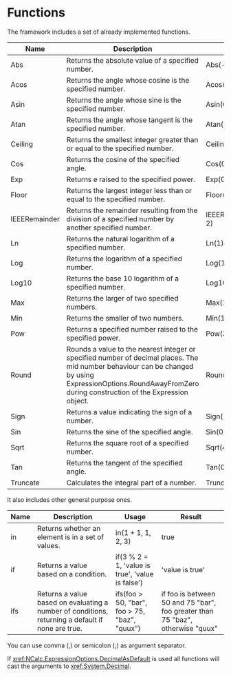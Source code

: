 # Functions

The framework includes a set of already implemented functions.

| Name		         | Description	                                                                                                                                                                                                     | Usage	               | Result |
|----------------|------------------------------------------------------------------------------------------------------------------------------------------------------------------------------------------------------------------|----------------------|--------|
| Abs		          | Returns the absolute value of a specified number.	                                                                                                                                                               | Abs(-1)	             | 1d     |
| Acos		         | Returns the angle whose cosine is the specified number.	                                                                                                                                                         | Acos(1)	             | 0d     |
| Asin		         | Returns the angle whose sine is the specified number.	                                                                                                                                                           | Asin(0)	             | 0d     |
| Atan		         | Returns the angle whose tangent is the specified number.	                                                                                                                                                        | Atan(0)	             | 0d     |
| Ceiling	       | Returns the smallest integer greater than or equal to the specified number.	                                                                                                                                     | Ceiling(1.5)	        | 2d     |
| Cos		          | Returns the cosine of the specified angle.	                                                                                                                                                                      | Cos(0)	              | 1d     |
| Exp		          | Returns e raised to the specified power.	                                                                                                                                                                        | Exp(0)	              | 1d     |
| Floor		        | Returns the largest integer less than or equal to the specified number.	                                                                                                                                         | Floor(1.5)	          | 1d     |
| IEEERemainder	 | Returns the remainder resulting from the division of a specified number by another specified number.	                                                                                                            | IEEERemainder(3, 2)	 | -1d    |
| Ln		        | Returns the natural logarithm of a specified number.	                                                                                                                                                            | Ln(1)	            | 0d     |
| Log		          | Returns the logarithm of a specified number.	                                                                                                                                                                    | Log(1, 10)	          | 0d     |
| Log10		        | Returns the base 10 logarithm of a specified number.	                                                                                                                                                            | Log10(1)	            | 0d     |
| Max		          | Returns the larger of two specified numbers.	                                                                                                                                                                    | Max(1, 2)	           | 2      |
| Min		          | Returns the smaller of two numbers.	                                                                                                                                                                             | Min(1, 2)	           | 1      |
| Pow		          | Returns a specified number raised to the specified power.	                                                                                                                                                       | Pow(3, 2)	           | 9d     |
| Round		        | Rounds a value to the nearest integer or specified number of decimal places. The mid number behaviour can be changed by using ExpressionOptions.RoundAwayFromZero during construction of the Expression object.	 | Round(3.222, 2)	     | 3.22d  |
| Sign		         | Returns a value indicating the sign of a number.	                                                                                                                                                                | Sign(-10)	           | -1     |
| Sin		          | Returns the sine of the specified angle.	                                                                                                                                                                        | Sin(0)	              | 0d     |
| Sqrt		         | Returns the square root of a specified number.	                                                                                                                                                                  | Sqrt(4)	             | 2d     |
| Tan		          | Returns the tangent of the specified angle.	                                                                                                                                                                     | Tan(0)	              | 0d     |
| Truncate	      | Calculates the integral part of a number.	                                                                                                                                                                       | Truncate(1.7)	       | 1      |

It also includes other general purpose ones.

| Name		 | Description	                                                                                      | Usage	                                            | Result                                                                         |
|--------|---------------------------------------------------------------------------------------------------|---------------------------------------------------|--------------------------------------------------------------------------------|
| in	    | Returns whether an element is in a set of values.	                                                | in(1 + 1, 1, 2, 3)	                               | true                                                                           |
| if	    | Returns a value based on a condition.	                                                            | if(3 % 2 = 1, 'value is true', 'value is false')	 | 'value is true'                                                                |
| ifs    | Returns a value based on evaluating a number of conditions, returning a default if none are true. | ifs(foo > 50, "bar", foo > 75, "baz", "quux")     | if foo is between 50 and 75 "bar", foo greater than 75 "baz", otherwise "quux" |  

You can use comma (,) or semicolon (;) as argument separator.

If <xref:NCalc.ExpressionOptions.DecimalAsDefault> is used all functions will cast the arguments to <xref:System.Decimal>.